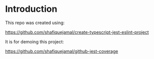 # Introduction

This repo was created using:

https://github.com/shafiquejamal/create-typescript-jest-eslint-project

It is for demoing this project:

https://github.com/shafiquejamal/github-jest-coverage
